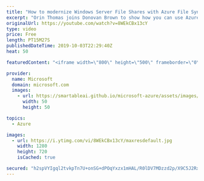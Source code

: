 ```yaml
---
title: "How to modernize Windows Server File Shares with Azure File Sync | Azure Friday"
excerpt: "Orin Thomas joins Donovan Brown to show how you can use Azure File Sync to tier unused files from file shares to the cloud, and to simplify replication of files and folders to different file servers in your organization.  01:32 - Demo  Deploy Azure File Sync https://aka.ms/azfr/580/01  Planning for an"
originalUrl: https://youtube.com/watch?v=8WEkCBx13cY
type: video
price: Free
length: PT15M27S
publishedDateTime: 2019-10-03T22:29:40Z
heat: 50

featuredContent: "<iframe width=\"800\" height=\"500\" frameborder=\"0\" src=\"https://www.youtube.com/embed/8WEkCBx13cY\" allow=\"accelerometer; autoplay; encrypted-media; gyroscope; picture-in-picture\" allowfullscreen></iframe>"

provider:
  name: Microsoft
  domain: microsoft.com
  images:
    - url: https://smartableai.github.io/microsoft-azure/assets/images/organizations/microsoft.com-50x50.jpg
      width: 50
      height: 50

topics:
  - Azure

images:
  - url: https://i.ytimg.com/vi/8WEkCBx13cY/maxresdefault.jpg
    width: 1280
    height: 720
    isCached: true

secured: "h2spVYIgql2tvkpTn7U+onSG+dPOqYxzx1mHAL/R0lDV7MDzzd2p/X9C5J2RxS3JBMo1V+F8AxO51rpUzLqUBl/SAiFJKkcUc1ZirKAoV7sgnfsBR4YNMeOjnggswYp/IsMnsPQ+EfhF1eqVnwhPanPqIy+wc8kLwG+Yr5EfMzrzgDofquMxS1fgGeNMIwPIRKgwOxekVCNHVDmuYbdOMUMSuMYcWlKagjQd/5o5BKCLP6Dy32qngyfO55qYHGDOmloAXIJUkxz5wM/ufUQiCbKRmc7nl4z4BrsLEUIxGXoQzZb/PvPprAzTeISsNwhWkrxjxOYVzjmpVMWVV5AG8ORaW2OACSYyl8fqJCNnUr5lV5j+q9Zoq5BrhjBnnZCZp5VS1KjpLOpl0UHqpZRJOrK5rYh1M3Ky5rXkoP0rrgA=;4zFR/74uDogeWIAf4QQz4A=="
---
```


